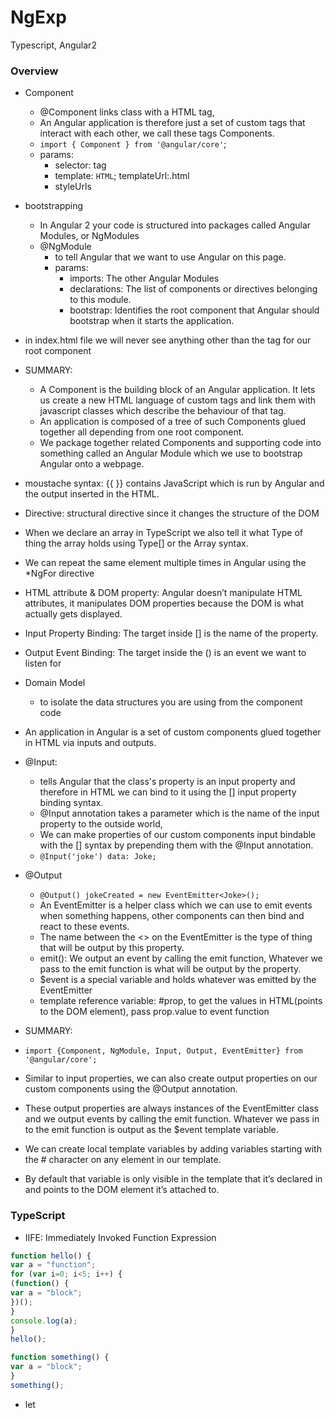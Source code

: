 # NgExp
Typescript, Angular2


### Overview
- Component
  - @Component links class with a HTML tag,
  - An Angular application is therefore just a set of custom tags that interact with each other, we call these tags Components.
  - ```import { Component } from '@angular/core'```;
  - params:
    - selector: tag
    - template: `HTML`; templateUrl:.html
    - styleUrls
- bootstrapping
  - In Angular 2 your code is structured into packages called Angular Modules, or NgModules
  - @NgModule
    - to tell Angular that we want to use Angular on this page.
    - params: 
      - imports: The other Angular Modules
      - declarations: The list of components or directives belonging to this module.
      - bootstrap: Identifies the root component that Angular should bootstrap when it starts the application.
- in index.html file we will never see anything other than the tag for our root component
- SUMMARY:
  - A Component is the building block of an Angular application. It lets us create a new HTML language of custom tags and link them with javascript classes which describe the behaviour of that tag.
  - An application is composed of a tree of such Components glued together all depending from one root component. 
  - We package together related Components and supporting code into something called an Angular Module which we use to bootstrap Angular onto a webpage.
- moustache syntax: {{ }} contains JavaScript which is run by Angular and the output inserted in the HTML.
- Directive: structural directive since it changes the structure of the DOM
- When we declare an array in TypeScript we also tell it what Type of thing the array holds using Type\[] or the Array<Type> syntax.
- We can repeat the same element multiple times in Angular using the *NgFor directive
  
- HTML attribute & DOM property: Angular doesn’t manipulate HTML attributes, it manipulates DOM properties because the DOM is what actually gets displayed.
- Input Property Binding: The target inside \[] is the name of the property.
- Output Event Binding: The target inside the () is an event we want to listen for

- Domain Model
  - to isolate the data structures you are using from the component code

- An application in Angular is a set of custom components glued together in HTML via inputs and outputs. 
- @Input: 
  - tells Angular that the class's property is an input property and therefore in HTML we can bind to it using the [] input property binding syntax.
  - @Input annotation takes a parameter which is the name of the input property to the outside world,
  - We can make properties of our custom components input bindable with the [] syntax by prepending them with the @Input annotation.
  - ```@Input('joke') data: Joke;```
  
- @Output
  - ```@Output() jokeCreated = new EventEmitter<Joke>();```
  - An EventEmitter is a helper class which we can use to emit events when something happens, other components can then bind and react to these events.
  - The name between the <> on the EventEmitter is the type of thing that will be output by this property.
  - emit(): We output an event by calling the emit function, Whatever we pass to the emit function is what will be output by the property.
  - $event is a special variable and holds whatever was emitted by the EventEmitter
  - template reference variable: #prop, to get the values in HTML(points to the DOM element), pass prop.value to event function

- SUMMARY:
- ```import {Component, NgModule, Input, Output, EventEmitter} from '@angular/core';```
- Similar to input properties, we can also create output properties on our custom components using the @Output annotation.
- These output properties are always instances of the EventEmitter class and we output events by calling the emit function. Whatever we pass in to the emit function is output as the $event template variable.
- We can create local template variables by adding variables starting with the # character on any element in our template.
- By default that variable is only visible in the template that it’s declared in and points to the DOM element it’s attached to.


### TypeScript
- IIFE: Immediately Invoked Function Expression
```js
function hello() {
var a = "function";
for (var i=0; i<5; i++) {
(function() {
var a = "block";
})();
}
console.log(a);
}
hello();

function something() {
var a = "block";
}
something();
```
- let






























